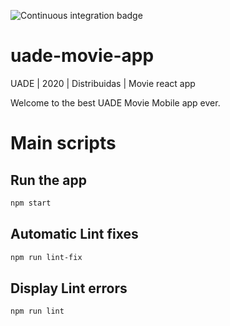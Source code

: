 ![Continuous integration badge](https://github.com/pawap90/uade-movie-app/workflows/CI/badge.svg)

# uade-movie-app
UADE | 2020 | Distribuidas | Movie react app

Welcome to the best UADE Movie Mobile app ever.

# Main scripts

## Run the app
```sh
npm start
```

## Automatic Lint fixes
```sh
npm run lint-fix
```

## Display Lint errors 
```sh
npm run lint
```
